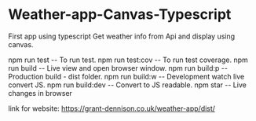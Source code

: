 # Weather-app-Canvas-Typescript

First app using typescript
Get weather info from Api and display using canvas.

npm run test -- To run test.
npm run test:cov -- To run test coverage.
npm run build -- Live view and open browser window.
npm run build:p -- Production build - dist folder.
npm run build:w -- Development watch live convert JS.
npm run build:dev -- Convert to JS readable.
npm star -- Live changes in browser

link for website: https://grant-dennison.co.uk/weather-app/dist/
